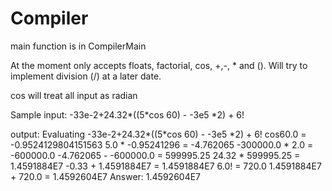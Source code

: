# Compiler

main function is in CompilerMain

At the moment only accepts floats, factorial, cos, +,-, * and (). Will try to implement division (/) at a later date. 

cos will treat all input as radian

Sample input: -33e-2+24.32*((5*cos 60) - -3e5 *2) + 6!

output:
Evaluating -33e-2+24.32*((5*cos 60) - -3e5 *2) + 6!
cos60.0 = -0.9524129804151563
5.0 * -0.95241296 = -4.762065
-300000.0 * 2.0 = -600000.0
-4.762065 - -600000.0 = 599995.25
24.32 * 599995.25 = 1.4591884E7
-0.33 + 1.4591884E7 = 1.4591884E7
6.0! = 720.0
1.4591884E7 + 720.0 = 1.4592604E7
Answer: 1.4592604E7
